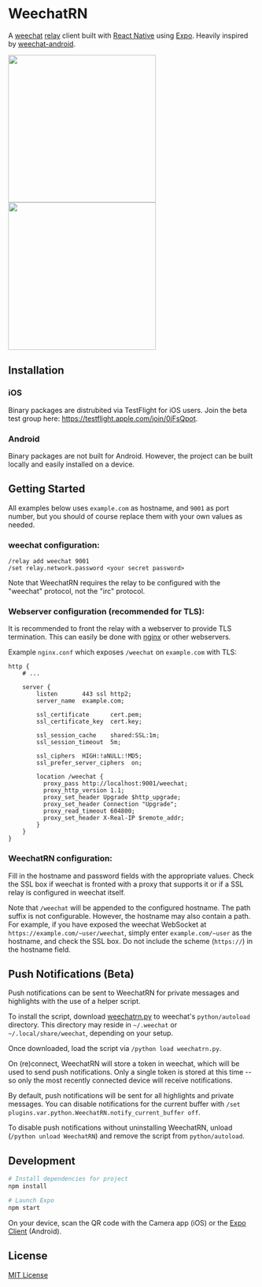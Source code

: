 # WeechatRN

A [weechat](https://github.com/weechat/weechat) [relay](https://weechat.org/files/doc/stable/weechat_user.en.html#relay) client built with [React Native](https://reactnative.dev/) using [Expo](https://expo.dev/). Heavily inspired by [weechat-android](https://github.com/ubergeek42/weechat-android).

<img src="https://github.com/mhoran/weechatRN/assets/5330/337589c6-a029-4d6a-bc13-1924e2174c0f" width="300">
<img src="https://github.com/mhoran/weechatRN/assets/5330/510482bc-769e-4be2-bb97-ea4472e4e231" width="300">

## Installation

### iOS

Binary packages are distrubited via TestFlight for iOS users. Join the beta test group here: https://testflight.apple.com/join/0jFsQpot.

### Android

Binary packages are not built for Android. However, the project can be built locally and easily installed on a device.

## Getting Started

All examples below uses `example.com` as hostname, and `9001` as port number, but you should of course replace them with your own values as needed.

### weechat configuration:

```
/relay add weechat 9001
/set relay.network.password <your secret password>
```

Note that WeechatRN requires the relay to be configured with the "weechat" protocol, not the "irc" protocol.

### Webserver configuration (recommended for TLS):

It is recommended to front the relay with a webserver to provide TLS termination. This can easily be done with [nginx](https://www.nginx.com/) or other webservers.

Example `nginx.conf` which exposes `/weechat` on `example.com` with TLS:

```
http {
    # ...

    server {
        listen       443 ssl http2;
        server_name  example.com;

        ssl_certificate      cert.pem;
        ssl_certificate_key  cert.key;

        ssl_session_cache    shared:SSL:1m;
        ssl_session_timeout  5m;

        ssl_ciphers  HIGH:!aNULL:!MD5;
        ssl_prefer_server_ciphers  on;

        location /weechat {
          proxy_pass http://localhost:9001/weechat;
          proxy_http_version 1.1;
          proxy_set_header Upgrade $http_upgrade;
          proxy_set_header Connection "Upgrade";
          proxy_read_timeout 604800;
          proxy_set_header X-Real-IP $remote_addr;
        }
	}
}
```

### WeechatRN configuration:

Fill in the hostname and password fields with the appropriate values. Check the SSL box if weechat is fronted with a proxy that supports it or if a SSL relay is configured in weechat itself.

Note that `/weechat` will be appended to the configured hostname. The path suffix is not configurable. However, the hostname may also contain a path. For example, if you have exposed the weechat WebSocket at `https://example.com/~user/weechat`, simply enter `example.com/~user` as the hostname, and check the SSL box. Do not include the scheme (`https://`) in the hostname field.

## Push Notifications (Beta)

Push notifications can be sent to WeechatRN for private messages and highlights with the use of a helper script.

To install the script, download [weechatrn.py](scripts/weechatrn.py?raw=1) to weechat's `python/autoload` directory. This directory may reside in `~/.weechat` or `~/.local/share/weechat`, depending on your setup.

Once downloaded, load the script via `/python load weechatrn.py`.

On (re)connect, WeechatRN will store a token in weechat, which will be used to send push notifications. Only a single token is stored at this time -- so only the most recently connected device will receive notifications.

By default, push notifications will be sent for all highlights and private messages. You can disable notifications for the current buffer with `/set plugins.var.python.WeechatRN.notify_current_buffer off`.

To disable push notifications without uninstalling WeechatRN, unload (`/python unload WeechatRN`) and remove the script from `python/autoload`.

## Development

```bash
# Install dependencies for project
npm install

# Launch Expo
npm start
```

On your device, scan the QR code with the Camera app (iOS) or the [Expo Client](https://play.google.com/store/apps/details?id=host.exp.exponent&referrer=www) (Android).

## License

[MIT License](LICENSE)
